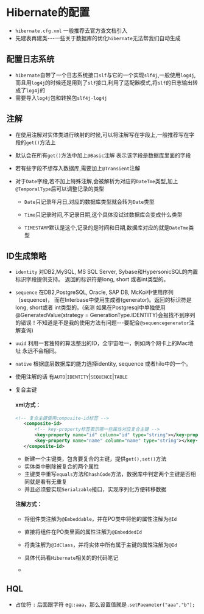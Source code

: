 # Hibernate的配置
* `hibernate.cfg.xml` 一般推荐去官方查文档引入
* 先建表再建类---一些关于数据库的优化`hibernate`无法帮我们自动生成

## 配置日志系统
* `hibernate`自带了一个日志系统接口`slf`与它的一个实现`slf4j`,一般使用`log4j`,而且用`log4j`的时候还是用到了`slf`接口,利用了适配器模式,将`slf`的日志输出转成了`log4j`的
* 需要导入`log4j`包和转换包`slf4j-log4j`

## 注解
* 在使用注解对实体类进行映射的时候,可以将注解写在字段上,一般推荐写在字段的`get()`方法上


* 默认会在所有`get()`方法中加上`@Basic`注解 表示该字段是数据库里面的字段


* 若有些字段不想存入数据库,需要加上`@Transient`注解


* 对于`Date`字段,若不加上特殊注解,会被解析为对应的`DateTme`类型,加上`@TemporalType`后可以调整记录的类型

  * `Date`只记录年月日,对应的数据库类型就会转为`Date`类型

  * `Time`只记录时间,不记录日期,这个具体没试过数据库会变成什么类型

  * `TIMESTAMP`默认是这个,记录的是时间和日期,数据库对应的就是`DateTme`类型

## ID生成策略
* `identity` 对DB2,MySQL, MS SQL Server, Sybase和HypersonicSQL的内置标识字段提供支持。 返回的标识符是long, short 或者int类型的。

* `sequence` 在DB2,PostgreSQL, Oracle, SAP DB, McKoi中使用序列（sequence)， 而在Interbase中使用生成器(generator)。返回的标识符是long, short或者 int类型的。(亲测 如果在Postgresql中单独使用@GeneratedValue(strategy = GenerationType.IDENTITY)会报找不到序列的错误！不知道是不是我的使用方法有问题---要配合`@sequencegenerator`注解查询)

* `uuid` 利用一套独特的算法整出的ID，全宇宙唯一，例如两个网卡上的Mac地址 永远不会相同。

* `native` 根据底层数据库的能力选择identity, sequence 或者hilo中的一个。
* 使用注解的话 有`AUTO`|`IDENTITY`|`SEQUENCE`|`TABLE`

* 复合主键
  #### xml方式：
  ```xml
  <!-- 复合主键使用composite-id标签 -->
     <composite-id>
         <!-- key-property标签表示哪一些属性对应复合主键 -->
         <key-property name="id" column="id" type="string"></key-property>
         <key-property name="name" column="name" type="string"></key-property>
     </composite-id>
  ```
  - 新建一个主键类，包含要复合的主键，提供`get(),set()`方法
  - 实体类中删除被复合的两个属性
  - 主键类中重写`equals`方法和`hashCode`方法，数据库中判定两个主键是否相同就是看有无重复
  - 并且必须要实现`Serialzable`接口，实现序列化方便转移数据

  #### 注解方式：
  * 将组件类注解为`@Embeddable`，并在PO类中将他的属性注解为`@Id`
  * 直接将组件在PO类里面的属性注解为`@EmbeddedId`
  * 将类注解为`@IdClass`，并将实体中所有属于主键的属性注解为`@Id`

  * 具体代码看`Hibernate`相关的的代码笔记
  *
## HQL
* 占位符 `:` 后面跟字符  eg:`:aaa`，那么设置值就是`.setPaeameter("aaa","b");`
